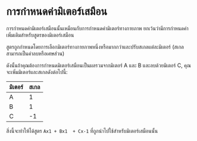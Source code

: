 # การกำหนดค่ามิเตอร์เสมือน

การกำหนดค่ามิเตอร์เสมือนนั้นเหมือนกับการกำหนดค่ามิเตอร์ทางกายภาพ ยกเว้นว่ามีการกำหนดค่าเพิ่มเติมสำหรับสูตรของมิเตอร์เสมือน



สูตรถูกกำหนดโดยการเลือกมิเตอร์ทางกายภาพหนึ่งหรือมากกว่าและปรับสเกลแต่ละมิเตอร์ (สเกลสามารถเป็นค่าลบหรือเศษส่วน) 

ดังนั้นถ้าคุณต้องการกำหนดมิเตอร์เสมือนเป็นผลรวมจากมิเตอร์ A และ B และลบด้วยมิเตอร์ C, คุณจะเพิ่มมิเตอร์และสเกลดังต่อไปนี้:

| มิเตอร์ | สเกล |
| ----- | -------------- |
| A     | 1              |
| B     | 1              |
| C     | -1             |

สิ่งนี้จะทำให้ได้สูตร `Ax1 + Bx1  + Cx-1` ที่ถูกนำไปใช้สำหรับมิเตอร์เสมือนนั้น
